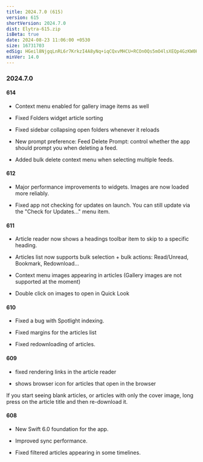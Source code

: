 ```yaml
---
title: 2024.7.0 (615)
version: 615
shortVersion: 2024.7.0
dist: Elytra-615.zip
isBeta: true
date: 2024-08-23 11:06:00 +0530
size: 16731703
edSig: HGeil8NjgqLnRL6r7KrkzI4A8yNq+iqCQxvMHCU+RCOn0Qs5mO4lsXEQp4GzKW0H7ZnT1K20ImUD3POrA2sPAQ==
minVer: 14.0
---
```


### 2024.7.0

#### 614

- Context menu enabled for gallery image items as well

- Fixed Folders widget article sorting

- Fixed sidebar collapsing open folders whenever it reloads

- New prompt preference: Feed Delete Prompt: control whether the app should prompt you when deleting a feed.

- Added bulk delete context menu when selecting multiple feeds.

#### 612

- Major performance improvements to widgets. Images are now loaded more reliably.

- Fixed app not checking for updates on launch. You can still update via the "Check for Updates..." menu item.

#### 611

- Article reader now shows a headings toolbar item to skip to a specific heading.

- Articles list now supports bulk selection + bulk actions: Read/Unread, Bookmark, Redownload...

- Context menu images appearing in articles (Gallery images are not supported at the moment)

- Double click on images to open in Quick Look

#### 610

- Fixed a bug with Spotlight indexing. 

- Fixed margins for the articles list

- Fixed redownloading of articles.

#### 609

- fixed rendering links in the article reader 

- shows browser icon for articles that open in the browser

If you start seeing blank articles, or articles with only the cover image, long press on the article title and then re-download it.

#### 608

- New Swift 6.0 foundation for the app.

- Improved sync performance. 

- Fixed filtered articles appearing in some timelines. 
